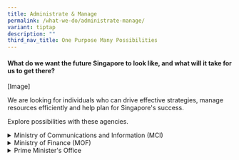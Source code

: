 ```yaml
---
title: Administrate & Manage
permalink: /what-we-do/administrate-manage/
variant: tiptap
description: ""
third_nav_title: One Purpose Many Possibilities
---
```

<h4>What do we want the future Singapore to look like, and what will it take for us to get there?</h4>
<p>[Image]</p>
<p>We are looking for individuals who can drive effective strategies, manage
resources efficiently and&nbsp;help plan for Singapore's success.</p>
<p>Explore possibilities with these agencies.</p>
<div data-type="detailGroup" class="isomer-accordion isomer-accordion-white">
<details class="isomer-details">
<summary>Ministry of Communications and Information (MCI)</summary>
<div data-type="detailsContent" class="isomer-details-content">
<p>Visit the MCI website <a href="www.mci.gov.sg" rel="noopener noreferrer nofollow" target="_blank">here</a>
</p>
<p></p>
<h4>Statutory Boards</h4>
<ul data-tight="true" class="tight">
<li>
<p>Infocomm Media Development Authority</p>
</li>
<li>
<p>Government Technology Agency</p>
</li>
<li>
<p>National Library Board</p>
</li>
<li>
<p>Personal Data Protection Commission</p>
</li>
<li>
<p>Cyber Security Agency of Singapore</p>
</li>
</ul>
<p></p>
</div>
</details>
<details class="isomer-details">
<summary>Ministry of Finance (MOF)</summary>
<div data-type="detailsContent" class="isomer-details-content">
<p>Visit the MOF website <a href="www.mof.gov.sg" rel="noopener noreferrer nofollow" target="_blank">here</a>
</p>
<p></p>
<h4>Statutory Boards</h4>
<ul data-tight="true" class="tight">
<li>
<p>Inland Revenue Authority of Singapore</p>
</li>
<li>
<p>Accounting and Corporate Regulatory Authority</p>
</li>
<li>
<p>Tote Board</p>
</li>
<li>
<p>Singapore Accounting Commission</p>
</li>
</ul>
</div>
</details>
<details class="isomer-details">
<summary>Prime Minister's Office</summary>
<div data-type="detailsContent" class="isomer-details-content">
<p>Visit the PMO website <a href="www.mof.gov.sg" rel="noopener noreferrer nofollow" target="_blank">here</a>
</p>
<p></p>
<h4>Statutory Boards</h4>
<ul data-tight="true" class="tight">
<li>
<p>Prime Minister's Office</p>
</li>
<li>
<p>Corrupt Practices Investigation Bureau</p>
</li>
<li>
<p>Elections Department</p>
</li>
<li>
<p>National Research Foundation</p>
</li>
<li>
<p>National Security Coordination Secretariat</p>
</li>
<li>
<p>Public Service Division</p>
</li>
<li>
<p>Civil Service College</p>
</li>
<li>
<p>Government Technology Agency of Singapore</p>
</li>
<li>
<p>Strategy Group</p>
</li>
<li>
<p>Monetary Authority of Singapore</p>
</li>
</ul>
</div>
</details>
</div>
<p></p>